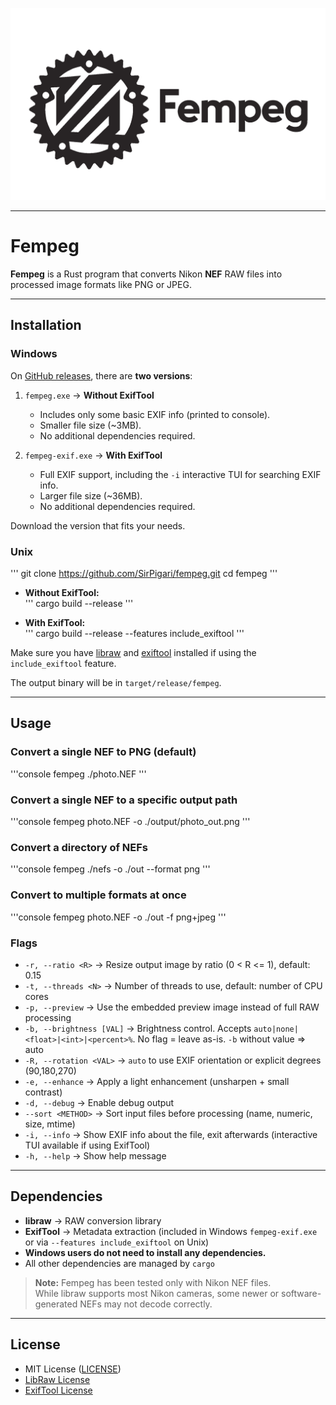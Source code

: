 <p align="center">
   <!-- Father, forgive me for what i have sinned, i used webp -->
  <img src="assets/fempeg-gray.webp" alt="Fempeg Logo" width="800"/>
</p>

---

# Fempeg

**Fempeg** is a Rust program that converts Nikon **NEF** RAW files into processed image formats like PNG or JPEG.

---

## Installation

### Windows
On [GitHub releases](https://github.com/SirPigari/fempeg/releases), there are **two versions**:  

1. `fempeg.exe` → **Without ExifTool**  
   - Includes only some basic EXIF info (printed to console).  
   - Smaller file size (~3MB).  
   - No additional dependencies required.  

2. `fempeg-exif.exe` → **With ExifTool**  
   - Full EXIF support, including the `-i` interactive TUI for searching EXIF info.  
   - Larger file size (~36MB).  
   - No additional dependencies required.  

Download the version that fits your needs.

### Unix
'''
git clone https://github.com/SirPigari/fempeg.git
cd fempeg
'''

- **Without ExifTool:**  
'''
cargo build --release
'''

- **With ExifTool:**  
'''
cargo build --release --features include_exiftool
'''

Make sure you have [libraw](https://www.libraw.org/download) and [exiftool](https://exiftool.org/) installed if using the `include_exiftool` feature.  

The output binary will be in `target/release/fempeg`.

---

## Usage

### Convert a single NEF to PNG (default)
'''console
fempeg ./photo.NEF
'''

### Convert a single NEF to a specific output path
'''console
fempeg photo.NEF -o ./output/photo_out.png
'''

### Convert a directory of NEFs
'''console
fempeg ./nefs -o ./out --format png
'''

### Convert to multiple formats at once
'''console
fempeg photo.NEF -o ./out -f png+jpeg
'''

### Flags
- `-r, --ratio <R>` → Resize output image by ratio (0 < R <= 1), default: 0.15  
- `-t, --threads <N>` → Number of threads to use, default: number of CPU cores  
- `-p, --preview` → Use the embedded preview image instead of full RAW processing  
- `-b, --brightness [VAL]` → Brightness control. Accepts `auto|none|<float>|<int>|<percent>%`. No flag = leave as-is. `-b` without value => auto  
- `-R, --rotation <VAL>` → `auto` to use EXIF orientation or explicit degrees (90,180,270)  
- `-e, --enhance` → Apply a light enhancement (unsharpen + small contrast)  
- `-d, --debug` → Enable debug output  
- `--sort <METHOD>` → Sort input files before processing (name, numeric, size, mtime)  
- `-i, --info` → Show EXIF info about the file, exit afterwards (interactive TUI available if using ExifTool)  
- `-h, --help` → Show help message

---

## Dependencies
- **libraw** → RAW conversion library  
- **ExifTool** → Metadata extraction (included in Windows `fempeg-exif.exe` or via `--features include_exiftool` on Unix)  
- **Windows users do not need to install any dependencies.**  
- All other dependencies are managed by `cargo`

> **Note:** Fempeg has been tested only with Nikon NEF files.  
> While libraw supports most Nikon cameras, some newer or software-generated NEFs may not decode correctly.

---

## License
- MIT License ([LICENSE](./LICENSE))  
- [LibRaw License](./LICENSE.LibRaw)  
- [ExifTool License](./LICENSE.ExifTool)
